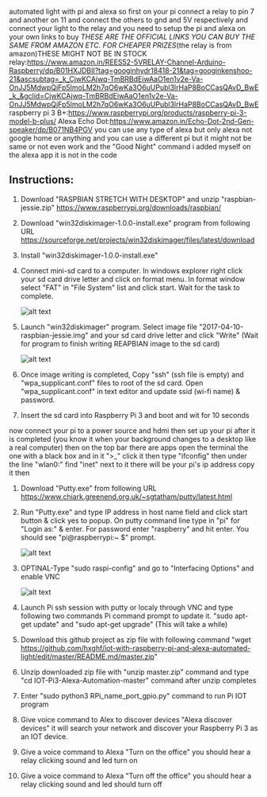 automated light with pi and alexa
so first on your pi connect a relay to pin 7 and another on 11 and connect the others to gnd and 5V respectively and connect your light to the relay and you need to setup the pi and alexa on your own links to buy
*THESE ARE THE OFFICIAL LINKS YOU CAN BUY THE SAME FROM AMAZON ETC. FOR CHEAPER PRIZES*(the relay is from amazon)THESE MIGHT NOT BE IN STOCK
relay:https://www.amazon.in/REES52-5VRELAY-Channel-Arduino-Raspberry/dp/B01HXJDBII?tag=googinhydr18418-21&tag=googinkenshoo-21&ascsubtag=_k_CjwKCAjwq-TmBRBdEiwAaO1en1v2e-Va-OnJJ5MdwpQjFp5ImoLM2h7qO6wKa3O6uUPubl3lrHaP8BoCCasQAvD_BwE_k_&gclid=CjwKCAjwq-TmBRBdEiwAaO1en1v2e-Va-OnJJ5MdwpQjFp5ImoLM2h7qO6wKa3O6uUPubl3lrHaP8BoCCasQAvD_BwE
raspberry pi 3 B+:https://www.raspberrypi.org/products/raspberry-pi-3-model-b-plus/
Alexa Echo Dot:https://www.amazon.in/Echo-Dot-2nd-Gen-speaker/dp/B071NB4PGV
you can use any type of alexa but only alexa not google home or anything and you can use a different pi but it might not be same or not even work and the "Good Night" command i added myself on the alexa app it is not in the code
## Instructions:

1. Download "RASPBIAN STRETCH WITH DESKTOP" and unzip "raspbian-jessie.zip"
  https://www.raspberrypi.org/downloads/raspbian/

1. Download "win32diskimager-1.0.0-install.exe" program from following URL
  https://sourceforge.net/projects/win32diskimager/files/latest/download

1. Install "win32diskimager-1.0.0-install.exe"

1. Connect mini-sd card to a computer. In windows explorer right click your sd card drive letter and click on format menu.
  In format window select "FAT" in "File System" list and click start. Wait for the task to complete.
  
    ![alt text](https://raw.githubusercontent.com/nassiramalik/IOT-Pi3-Alexa-Automation/master/images/formatsdcard.jpg)
  
1. Launch "win32diskimager" program. Select image file "2017-04-10-raspbian-jessie.img" and your sd card drive letter and click "Write"
  (Wait for program to finish writing REAPBIAN image to the sd card)
      
    ![alt text](https://raw.githubusercontent.com/nassiramalik/IOT-Pi3-Alexa-Automation/master/images/win32diskimager.jpg)

1. Once image writing is completed, Copy "ssh" (ssh file is empty) and "wpa_supplicant.conf" files to root of the sd card. Open "wpa_supplicant.conf" in text editor and update ssid (wi-fi name) & password.

1. Insert the sd card into Raspberry Pi 3 and boot and wit for 10 seconds

now connect your pi to a power source and hdmi then set up your pi after it is completed (you know it when your background changes to a desktop like a real computer) then on the top bar there are apps open the terminal the one with a black box and in it ">_"
click it then type "ifconfig" then under the line "wlan0:" find "inet" next to it there will be your pi's ip address copy it then

1. Download "Putty.exe" from following URL https://www.chiark.greenend.org.uk/~sgtatham/putty/latest.html

1. Run "Putty.exe" and type IP address in host name field and click start button & click yes to popup. On putty command line type in "pi" for "Login as:" & enter. For password enter "raspberry" and   hit enter. You should see "pi@raspberrypi:~ $" prompt.

    ![alt text](https://raw.githubusercontent.com/nassiramalik/IOT-Pi3-Alexa-Automation/master/images/puttypi3prompt.png)

1. OPTINAL-Type "sudo raspi-config" and go to "Interfacing Options" and enable VNC


    ![alt text](https://raw.githubusercontent.com/nassiramalik/IOT-Pi3-Alexa-Automation/master/images/pi3vnc.png)
1. Launch Pi ssh session with putty or localy through VNC and type following two commands Pi command prompt to update it. "sudo apt-get update" and "sudo apt-get upgrade" (This will take a while)
1. Download this github project as zip file with following command
  "wget https://github.com/hxghf/iot-with-raspberry-pi-and-alexa-automated-light/edit/master/README.md/master.zip"
1. Unzip downloaded zip file with "unzip master.zip" command and type "cd IOT-Pi3-Alexa-Automation-master" command after unzip completes

1. Enter "sudo python3 RPi_name_port_gpio.py" command to run Pi IOT program
1. Give voice command to Alex to discover devices "Alexa discover devices" it will search your network and discover your Raspberry Pi 3 as an IOT device.
1. Give a voice command to Alexa "Turn on the office" you should hear a relay clicking sound and led turn on
1. Give a voice command to Alexa "Turn off the office" you should hear a relay clicking sound and led should turn off
